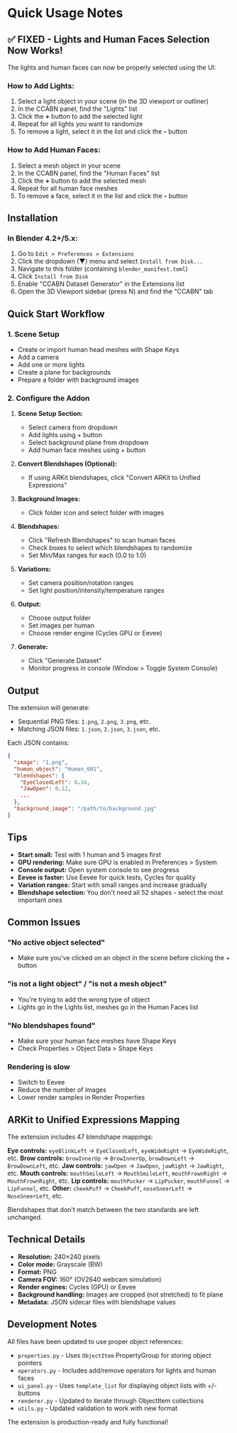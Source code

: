 # Quick Usage Notes

## ✅ FIXED - Lights and Human Faces Selection Now Works!

The lights and human faces can now be properly selected using the UI:

### How to Add Lights:
1. Select a light object in your scene (in the 3D viewport or outliner)
2. In the CCABN panel, find the "Lights" list
3. Click the **+** button to add the selected light
4. Repeat for all lights you want to randomize
5. To remove a light, select it in the list and click the **-** button

### How to Add Human Faces:
1. Select a mesh object in your scene
2. In the CCABN panel, find the "Human Faces" list
3. Click the **+** button to add the selected mesh
4. Repeat for all human face meshes
5. To remove a face, select it in the list and click the **-** button

## Installation

### In Blender 4.2+/5.x:
1. Go to `Edit > Preferences > Extensions`
2. Click the dropdown (▼) menu and select `Install from Disk...`
3. Navigate to this folder (containing `blender_manifest.toml`)
4. Click `Install from Disk`
5. Enable "CCABN Dataset Generator" in the Extensions list
6. Open the 3D Viewport sidebar (press N) and find the "CCABN" tab

## Quick Start Workflow

### 1. Scene Setup
- Create or import human head meshes with Shape Keys
- Add a camera
- Add one or more lights
- Create a plane for backgrounds
- Prepare a folder with background images

### 2. Configure the Addon
1. **Scene Setup Section:**
   - Select camera from dropdown
   - Add lights using + button
   - Select background plane from dropdown
   - Add human face meshes using + button

2. **Convert Blendshapes (Optional):**
   - If using ARKit blendshapes, click "Convert ARKit to Unified Expressions"

3. **Background Images:**
   - Click folder icon and select folder with images

4. **Blendshapes:**
   - Click "Refresh Blendshapes" to scan human faces
   - Check boxes to select which blendshapes to randomize
   - Set Min/Max ranges for each (0.0 to 1.0)

5. **Variations:**
   - Set camera position/rotation ranges
   - Set light position/intensity/temperature ranges

6. **Output:**
   - Choose output folder
   - Set images per human
   - Choose render engine (Cycles GPU or Eevee)

7. **Generate:**
   - Click "Generate Dataset"
   - Monitor progress in console (Window > Toggle System Console)

## Output

The extension will generate:
- Sequential PNG files: `1.png`, `2.png`, `3.png`, etc.
- Matching JSON files: `1.json`, `2.json`, `3.json`, etc.

Each JSON contains:
```json
{
  "image": "1.png",
  "human_object": "Human_001",
  "blendshapes": {
    "EyeClosedLeft": 0.34,
    "JawOpen": 0.12,
    ...
  },
  "background_image": "/path/to/background.jpg"
}
```

## Tips

- **Start small:** Test with 1 human and 5 images first
- **GPU rendering:** Make sure GPU is enabled in Preferences > System
- **Console output:** Open system console to see progress
- **Eevee is faster:** Use Eevee for quick tests, Cycles for quality
- **Variation ranges:** Start with small ranges and increase gradually
- **Blendshape selection:** You don't need all 52 shapes - select the most important ones

## Common Issues

### "No active object selected"
- Make sure you've clicked on an object in the scene before clicking the + button

### "is not a light object" / "is not a mesh object"
- You're trying to add the wrong type of object
- Lights go in the Lights list, meshes go in the Human Faces list

### "No blendshapes found"
- Make sure your human face meshes have Shape Keys
- Check Properties > Object Data > Shape Keys

### Rendering is slow
- Switch to Eevee
- Reduce the number of images
- Lower render samples in Render Properties

## ARKit to Unified Expressions Mapping

The extension includes 47 blendshape mappings:

**Eye controls:** `eyeBlinkLeft` → `EyeClosedLeft`, `eyeWideRight` → `EyeWideRight`, etc.
**Brow controls:** `browInnerUp` → `BrowInnerUp`, `browDownLeft` → `BrowDownLeft`, etc.
**Jaw controls:** `jawOpen` → `JawOpen`, `jawRight` → `JawRight`, etc.
**Mouth controls:** `mouthSmileLeft` → `MouthSmileLeft`, `mouthFrownRight` → `MouthFrownRight`, etc.
**Lip controls:** `mouthPucker` → `LipPucker`, `mouthFunnel` → `LipFunnel`, etc.
**Other:** `cheekPuff` → `CheekPuff`, `noseSneerLeft` → `NoseSneerLeft`, etc.

Blendshapes that don't match between the two standards are left unchanged.

## Technical Details

- **Resolution:** 240×240 pixels
- **Color mode:** Grayscale (BW)
- **Format:** PNG
- **Camera FOV:** 160° (OV2640 webcam simulation)
- **Render engines:** Cycles (GPU) or Eevee
- **Background handling:** Images are cropped (not stretched) to fit plane
- **Metadata:** JSON sidecar files with blendshape values

## Development Notes

All files have been updated to use proper object references:
- `properties.py` - Uses `ObjectItem` PropertyGroup for storing object pointers
- `operators.py` - Includes add/remove operators for lights and human faces
- `ui_panel.py` - Uses `template_list` for displaying object lists with +/- buttons
- `renderer.py` - Updated to iterate through ObjectItem collections
- `utils.py` - Updated validation to work with new format

The extension is production-ready and fully functional!
